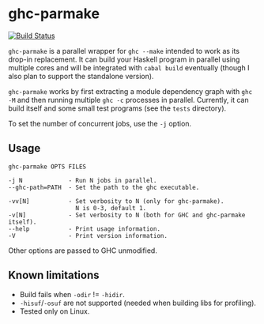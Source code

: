 # ghc-parmake

[![Build Status](https://secure.travis-ci.org/23Skidoo/ghc-parmake.png?branch=master)](http://travis-ci.org/23Skidoo/ghc-parmake)

`ghc-parmake` is a parallel wrapper for `ghc --make` intended to work as its
drop-in replacement. It can build your Haskell program in parallel using
multiple cores and will be integrated with `cabal build` eventually (though I
also plan to support the standalone version).

`ghc-parmake` works by first extracting a module dependency graph with `ghc -M`
and then running multiple `ghc -c` processes in parallel. Currently, it can
build itself and some small test programs (see the `tests` directory).

To set the number of concurrent jobs, use the `-j` option.

## Usage

    ghc-parmake OPTS FILES

    -j N             - Run N jobs in parallel.
    --ghc-path=PATH  - Set the path to the ghc executable.

    -vv[N]           - Set verbosity to N (only for ghc-parmake). 
                       N is 0-3, default 1.
    -v[N]            - Set verbosity to N (both for GHC and ghc-parmake itself).
    --help           - Print usage information.
    -V               - Print version information.

Other options are passed to GHC unmodified.

## Known limitations

* Build fails when `-odir` != `-hidir`.
* `-hisuf`/`-osuf` are not supported (needed when building libs for profiling).
* Tested only on Linux.
